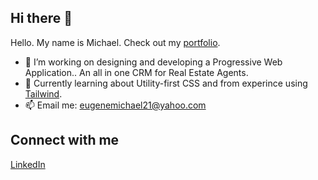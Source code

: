 ## Hi there 👋

Hello. My name is Michael. Check out my [portfolio](https://michael-eugene.github.io).
- 🔭 I’m working on designing and developing a Progressive Web Application.. An all in one CRM for Real Estate Agents.
- 🌱 Currently learning about Utility-first CSS and from experince using [Tailwind](http://tailwindcss.com).
- 📫 Email me: eugenemichael21@yahoo.com

## Connect with me
[LinkedIn](https://www.linkedin.com/in/mxchael/)
